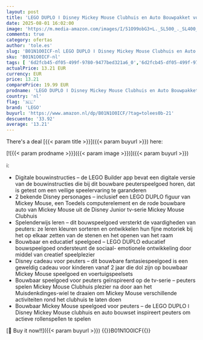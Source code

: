 ```yaml
---
layout: post
title: 'LEGO DUPLO ǀ Disney Mickey Mouse Clubhuis en Auto Bouwpakket voor Kinderen  Bouwbaar Speelgoed voor 2 jaar en Ouder  Cadeau voor Peuters om Kleuren te Sorteren  Inspireert Creatief Spel 10454'
date: 2025-08-01 16:02:00
image: 'https://m.media-amazon.com/images/I/51O99obG3+L._SL500_._SL400_.jpg'
comments: true
category: ofertas
author: 'tole.es'
slug: 'B01N1O0ICF-nl LEGO DUPLO ǀ Disney Mickey Mouse Clubhuis en Auto...'
sku: 'B01N1O0ICF-nl'
tags: [ '6d2fcb45-df05-499f-9780-9477bed321a6_0','6d2fcb45-df05-499f-9780-9477bed321a6_501','Arborist Merchandising Root','Bouw- & constructiespeelgoed','Creatieve spellen','Educatief speelgoed','Montessori','Self Service','Special Features Stores','Speelgoed & spellen','Speelgoedbouwsets','lego','🇳🇱', ]
actualPrice: 13.21 EUR
currency: EUR
price: 13.21
comparePrice: 19.99 EUR
prodname: 'LEGO DUPLO ǀ Disney Mickey Mouse Clubhuis en Auto Bouwpakket voor Kinderen  Bouwbaar Speelgoed voor 2 jaar en Ouder  Cadeau voor Peuters om Kleuren te Sorteren  Inspireert Creatief Spel 10454'
country: 'nl'
flag: '🇳🇱'
brand: 'LEGO'
buyurl: 'https://www.amazon.nl/dp/B01N1O0ICF/?tag=tolees0b-21'
descuento: '33.92'
average: '13.21'
---
```


There's a deal [{{< param title >}}]({{< param buyurl >}})  here:

[![{{< param prodname >}}]({{< param image >}})]({{< param buyurl >}})

ℹ️:

- Digitale bouwinstructies – de LEGO Builder app bevat een digitale versie van de bouwinstructies die bij dit bouwbare peuterspeelgoed horen, dat is getest om een veilige speelervaring te garanderen
- 2 bekende Disney personages – inclusief een LEGO DUPLO figuur van Mickey Mouse, een Toedels computerelement en de rode bouwbare auto van Mickey Mouse uit de Disney Junior tv-serie Mickey Mouse Clubhuis
- Spelenderwijs leren – dit bouwspeelgoed versterkt de vaardigheden van peuters: ze leren kleuren sorteren en ontwikkelen hun fijne motoriek bij het op elkaar zetten van de stenen en het openen van het raam
- Bouwbaar en educatief speelgoed – LEGO DUPLO educatief bouwspeelgoed ondersteunt de sociaal- emotionele ontwikkeling door middel van creatief speelplezier
- Disney cadeau voor peuters – dit bouwbare fantasiespeelgoed is een geweldig cadeau voor kinderen vanaf 2 jaar die dol zijn op bouwbaar Mickey Mouse speelgoed en voertuigspeelsets
- Bouwbaar speelgoed voor peuters geïnspireerd op de tv-serie – peuters spelen Mickey Mouse Clubhuis plezier na door aan het Muisdenkdinges-wiel te draaien om Mickey Mouse verschillende activiteiten rond het clubhuis te laten doen
- Bouwbaar Mickey Mouse speelgoed voor peuters – de LEGO DUPLO ǀ Disney Mickey Mouse clubhuis en auto bouwset inspireert peuters om actieve rollenspellen te spelen

[🛒 Buy it now!!]({{< param buyurl >}})
{{<world>}}B01N1O0ICF{{</world>}}
